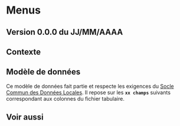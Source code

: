 # Menus

## Version 0.0.0 du JJ/MM/AAAA <a id="version-0-0-0-du-jj-mm-aaaa"></a>

## Contexte <a id="contexte"></a>

## Modèle de données <a id="modele-de-donnees"></a>

Ce modèle de données fait partie et respecte les exigences du [Socle Commun des Données Locales](../../recommandations-relatives-aux-jeux-de-donnees.md). Il repose sur les **`xx champs`** suivants correspondant aux colonnes du fichier tabulaire.

## Voir aussi <a id="voir-aussi"></a>

